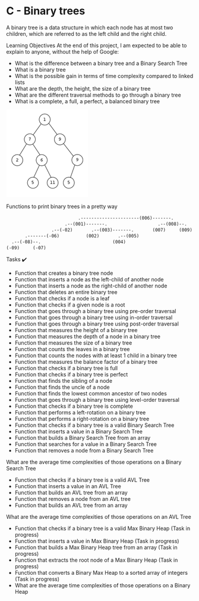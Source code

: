 # C - Binary trees
A binary tree is a data structure in which each node has at most two children, which are referred to as the left child and the right child.

Learning Objectives 
At the end of this project, I am expected to be able to explain to anyone, without the help of Google:

- What is the difference between a binary tree and a Binary Search Tree
- What is a binary tree
- What is the possible gain in terms of time complexity compared to linked lists
- What are the depth, the height, the size of a binary tree
- What are the different traversal methods to go through a binary tree
- What is a complete, a full, a perfect, a balanced binary tree

<img src="Binary_tree_img.png" alt="Binary tree image">

Functions to print binary trees in a pretty way

```
                           .----------------------(006)-------.
                      .--(001)-------.                   .--(008)--.
                 .--(-02)       .--(003)-------.       (007)     (009)
       .-------(-06)          (002)       .--(005)
  .--(-08)--.                           (004)
(-09)     (-07)
```

Tasks ✔️
- Function that creates a binary tree node
- Function that inserts a node as the left-child of another node
- Function that inserts a node as the right-child of another node
- Function that deletes an entire binary tree
- Function that checks if a node is a leaf
- Function that checks if a given node is a root
- Function that goes through a binary tree using pre-order traversal
- Function that goes through a binary tree using in-order traversal
- Function that goes through a binary tree using post-order traversal
- Function that measures the height of a binary tree
- Function that measures the depth of a node in a binary tree
- Function that measures the size of a binary tree
- Function that counts the leaves in a binary tree
- Function that counts the nodes with at least 1 child in a binary tree
- Function that measures the balance factor of a binary tree
- Function that checks if a binary tree is full
- Function that checks if a binary tree is perfect
- Function that finds the sibling of a node
- Function that finds the uncle of a node
- Function that finds the lowest common ancestor of two nodes
- Function that goes through a binary tree using level-order traversal
- Function that checks if a binary tree is complete
- Function that performs a left-rotation on a binary tree
- Function that performs a right-rotation on a binary tree
- Function that checks if a binary tree is a valid Binary Search Tree
- Function that inserts a value in a Binary Search Tree
- Function that builds a Binary Search Tree from an array
- Function that searches for a value in a Binary Search Tree
- Function that removes a node from a Binary Search Tree

What are the average time complexities of those operations on a Binary Search Tree
- Function that checks if a binary tree is a valid AVL Tree
- Function that inserts a value in an AVL Tree
- Function that builds an AVL tree from an array
- Function that removes a node from an AVL tree
- Function that builds an AVL tree from an array

What are the average time complexities of those operations on an AVL Tree
- Function that checks if a binary tree is a valid Max Binary Heap (Task in progress)
- Function that inserts a value in Max Binary Heap (Task in progress)
- Function that builds a Max Binary Heap tree from an array (Task in progress)
- Function that extracts the root node of a Max Binary Heap (Task in progress)
- Function that converts a Binary Max Heap to a sorted array of integers (Task in progress)
- What are the average time complexities of those operations on a Binary Heap
